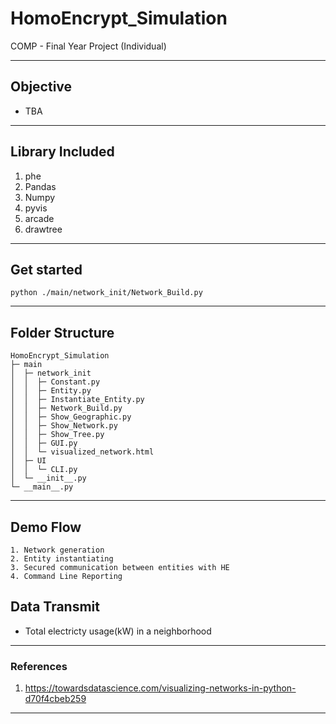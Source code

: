 # HomoEncrypt_Simulation
COMP - Final Year Project (Individual)

---
## Objective
- TBA

---
## Library Included
1. phe
2. Pandas
3. Numpy
4. pyvis
5. arcade
6. drawtree
---

## Get started
```
python ./main/network_init/Network_Build.py
```

---
## Folder Structure
```
HomoEncrypt_Simulation
├─ main
│  ├─ network_init
│  │  ├─ Constant.py
│  │  ├─ Entity.py
│  │  ├─ Instantiate_Entity.py
│  │  ├─ Network_Build.py
│  │  ├─ Show_Geographic.py
│  │  ├─ Show_Network.py
│  │  ├─ Show_Tree.py
│  │  ├─ GUI.py
│  │  └─ visualized_network.html
│  ├─ UI
│  │  └─ CLI.py
│  └─ __init__.py
└─ __main__.py

```

---
## Demo Flow

```
1. Network generation
2. Entity instantiating
3. Secured communication between entities with HE
4. Command Line Reporting

```
## Data Transmit  
-  Total electricty usage(kW) in a neighborhood

---
### References
1.  https://towardsdatascience.com/visualizing-networks-in-python-d70f4cbeb259

---